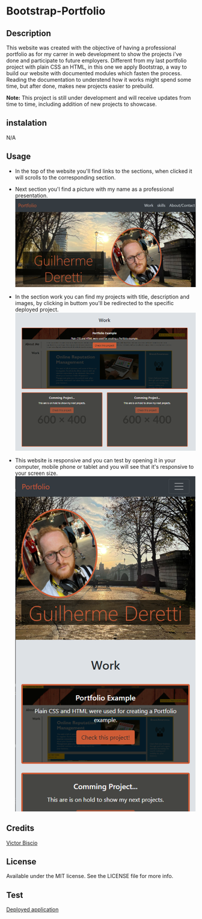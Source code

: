 # Bootstrap-Portfolio

## Description

This website was created with the objective of having a professional portfolio as for my carrer in web development to show the projects i've done and participate to future employers.
Different from my last portfolio project with plain CSS an HTML, in this one we apply Bootstrap, a way to build our website with documented modules which fasten the process. Reading the documentation to understend how it works might spend some time, but after done, makes new projects easier to prebuild.

**Note:** This project is still under development and will receive updates from time to time, including addition of new projects to showcase.

## instalation

N/A

## Usage

* In the top of the website you'll find links to the sections, when clicked it will scrolls to the corresponding section.

* Next section you'l find a picture with my name as a professional presentation.
![Nav and picture](./images/rm1.png)

* In the section work you can find my projects with title, description and images, by clicking in buttom you'll be redirected to the specific deployed project.
![Work section](./images/rm2.png)

* This website is responsive and you can test by opening it in your computer, mobile phone or tablet and you will see that it's responsive to your screen size.
![Mobile Version](./images/rm3.png)

## Credits

[Victor Biscio](https://github.com/reinkaoss)

## License

Available under the MIT license. See the LICENSE file for more info.

## Test

[Deployed application](https://guilhermederetti.github.io/Bootstrap-Portfolio/)
